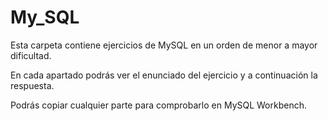 # My_SQL

Esta carpeta contiene ejercicios de MySQL en un orden de menor a mayor dificultad.

En cada apartado podrás ver el enunciado del ejercicio y a continuación la respuesta.

Podrás copiar cualquier parte para comprobarlo en MySQL Workbench.
